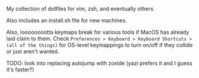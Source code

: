 My collection of dotfiles for vim, zsh, and eventually others.

Also includes an install.sh file for new machines.

Also, looooooootta keymaps break for various tools if MacOS has already laid claim to them. Check `Preferences > Keyboard > Keyboard Shortcuts > (all of the things)` for OS-level keymappings to turn on/off if they collide or just aren't wanted.

TODO:
look into replacing autojump with zoxide (yazi prefers it and I guess it's faster?)
